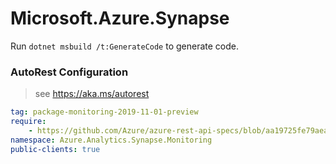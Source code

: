# Microsoft.Azure.Synapse

Run `dotnet msbuild /t:GenerateCode` to generate code.

### AutoRest Configuration
> see https://aka.ms/autorest

``` yaml
tag: package-monitoring-2019-11-01-preview
require:
    - https://github.com/Azure/azure-rest-api-specs/blob/aa19725fe79aea2a9dc580f3c66f77f89cc34563/specification/synapse/data-plane/readme.md
namespace: Azure.Analytics.Synapse.Monitoring
public-clients: true
```